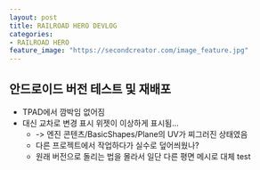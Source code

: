 ```yaml
---
layout: post
title: RAILROAD HERO DEVLOG
categories:
- RAILROAD HERO
feature_image: "https://secondcreator.com/image_feature.jpg"
---
```


## 안드로이드 버전 테스트 및 재배포
- TPAD에서 깜박임 없어짐
- 대신 교차로 변경 표시 위젯이 이상하게 표시됨…
  - -> 엔진 콘텐츠/BasicShapes/Plane의 UV가 찌그러진 상태였음
  - 다른 프로젝트에서 작업하다가 실수로 덮어씌웠나?
  - 원래 버전으로 돌리는 법을 몰라서 일단 다른 평면 메시로 대체
test